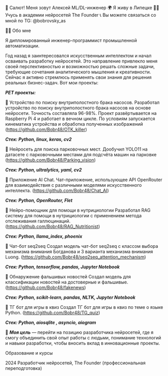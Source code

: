 👋 Салют! Меня зовут Алексей
ML/DL-инженер
🌍 Я живу в Липецке
👨‍🎓 Учусь в академии нейросетей The Founder
📞 Вы можете связаться со мной по TG: @bobrovsky_as

👨‍💻 Обо мне

Я дипломированный инженер-программист промышленной автоматизации.

Год назад я заинтересовался искусственным интеллектом и начал осваивать разработку нейросетей. Это направление привлекло меня своей перспективностью и возможностью решать сложные задачи, требующие сочетания аналитического мышления и креативности. Сейчас я активно стремлюсь применять свои знания для решения реальных бизнес-задач. Вот мои проекты:



***PET проекты:***

📌 Устройство по поиску внутриполостного брака насосов.
Разработал устройство по поиску внутриполостного брака насосов на основе нейросети. Точность составляла 96-98%. Проект развёртывается на Raspberry Pi 4 и работает в вечном цикле. По условиям запускается кинематика устройства и обработка полученных изображений (https://github.com/Bobr48/OTK_killer)

***Стек: Python, linux, keras, cv2***

📌 Нейросеть для поиска парковочных мест.
Дообучил YOLO11 на датасете с парковочными местами для подсчёта машин на парковке (https://github.com/Bobr48/Parking_vision)

***Стек: Python, ultralytics, yaml, cv2***

📌 Приложение AI Chat.
Чат-приложение, использующее API OpenRouter для взаимодействия с различными моделями искусственного интеллекта. (https://github.com/Bobr48/Chat_AI)

***Стек: Python, OpenRouter, Flet***


📌 Нейро-помощник для помощи в нутрициологии
Разработал RAG систему для помощи в нутрициологии с применением метода отслеживания галлюцинаций. (https://github.com/Bobr48/RAG_Nutritionist)

***Стек: Python, llama_index, phoenix***

📌 Чат-бот seq2seq
Создал модель чат-бот seq2seq с классом выбора механизма внимания Богданова и 3 варианта механизма внимания Luong. (https://github.com/Bobr48/seq2seq_attention_mechanism)

***Стек: Python, tensorflow, pandas, Jupyter Notebook***

📌 Обнаружение фальшивых новостей 
Создал модель для классификации новостей на достоверные и фальшивые. (https://github.com/Bobr48/fakenews)

***Стек: Python, scikit-learn, pandas, NLTK, Jupyter Notebook***

📌 ТГ бот для игры в квиз
Создал ТГ бот для игры в квиз по теме о языке Python. (https://github.com/Bobr48/TG_quiz)

***Стек: Python, aiosqlite , asyncio, aiogram***

🎯 ***Моя цель*** — перейти на позицию разработчика нейросетей, где я смогу объединить свой опыт работы с людьми, понимание технологий и навыки разработки, чтобы вносить вклад в инновационные проекты.

Образование и курсы

2024 Разработчик нейросетей, The Founder (профессиональная переподготовка)

